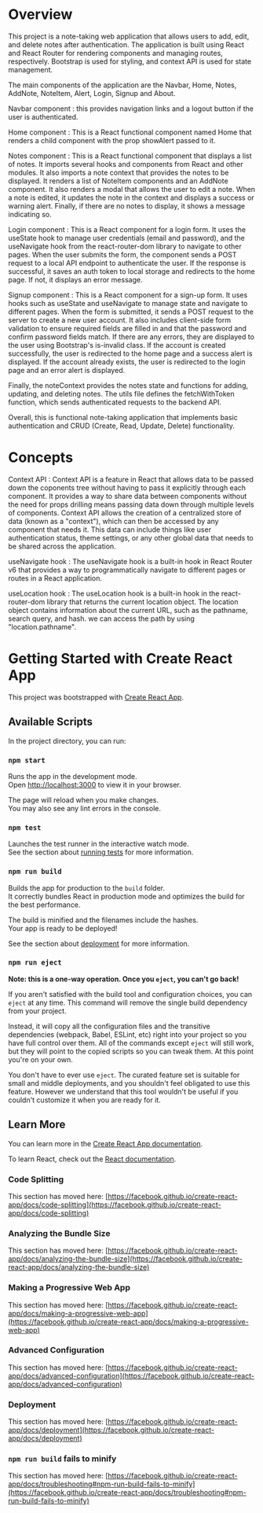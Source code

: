 # Overview

This project is a note-taking web application that allows users to add, edit, and delete notes after authentication. The application is built using React and React Router for rendering components and managing routes, respectively. Bootstrap is used for styling, and context API is used for state management.

The main components of the application are the Navbar, Home, Notes, AddNote, NoteItem, Alert, Login, Signup and About. 

Navbar component : this provides navigation links and a logout button if the user is authenticated. 

Home component : This is a React functional component named Home that renders a child component <Notes> with the prop showAlert passed to it.

Notes component : This is a React functional component that displays a list of notes. It imports several hooks and components from React and other modules. It also imports a note context that provides the notes to be displayed. It renders a list of NoteItem components and an AddNote component. It also renders a modal that allows the user to edit a note. When a note is edited, it updates the note in the context and displays a success or warning alert. Finally, if there are no notes to display, it shows a message indicating so.

Login component : This is a React component for a login form. It uses the useState hook to manage user credentials (email and password), and the useNavigate hook from the react-router-dom library to navigate to other pages. When the user submits the form, the component sends a POST request to a local API endpoint to authenticate the user. If the response is successful, it saves an auth token to local storage and redirects to the home page. If not, it displays an error message.

Signup component : This is a React component for a sign-up form. It uses hooks such as useState and useNavigate to manage state and navigate to different pages. When the form is submitted, it sends a POST request to the server to create a new user account. It also includes client-side form validation to ensure required fields are filled in and that the password and confirm password fields match. If there are any errors, they are displayed to the user using Bootstrap's is-invalid class. If the account is created successfully, the user is redirected to the home page and a success alert is displayed. If the account already exists, the user is redirected to the login page and an error alert is displayed.

Finally, the noteContext provides the notes state and functions for adding, updating, and deleting notes. The utils file defines the fetchWithToken function, which sends authenticated requests to the backend API.

Overall, this is functional note-taking application that implements basic authentication and CRUD (Create, Read, Update, Delete) functionality.

# Concepts

Context API : Context API is a feature in React that allows data to be passed down  the coponents tree without having to pass it explicitly through each component. It provides a way to share data between components without the need for props drilling means passing data down through multiple levels of components.
Context API allows the creation of a centralized store of data (known as a "context"), which can then be accessed by any component that needs it. This data can include things like user authentication status, theme settings, or any other global data that needs to be shared across the application.

useNavigate hook : The useNavigate hook is a built-in hook in React Router v6 that provides a way to programmatically navigate to different pages or routes in a React application.

useLocation hook : The useLocation hook is a built-in hook in the react-router-dom library that returns the current location object. The location object contains information about the current URL, such as the pathname, search query, and hash. we can access the path by using "location.pathname".

# Getting Started with Create React App

This project was bootstrapped with [Create React App](https://github.com/facebook/create-react-app).

## Available Scripts

In the project directory, you can run:

### `npm start`

Runs the app in the development mode.\
Open [http://localhost:3000](http://localhost:3000) to view it in your browser.

The page will reload when you make changes.\
You may also see any lint errors in the console.

### `npm test`

Launches the test runner in the interactive watch mode.\
See the section about [running tests](https://facebook.github.io/create-react-app/docs/running-tests) for more information.

### `npm run build`

Builds the app for production to the `build` folder.\
It correctly bundles React in production mode and optimizes the build for the best performance.

The build is minified and the filenames include the hashes.\
Your app is ready to be deployed!

See the section about [deployment](https://facebook.github.io/create-react-app/docs/deployment) for more information.

### `npm run eject`

**Note: this is a one-way operation. Once you `eject`, you can't go back!**

If you aren't satisfied with the build tool and configuration choices, you can `eject` at any time. This command will remove the single build dependency from your project.

Instead, it will copy all the configuration files and the transitive dependencies (webpack, Babel, ESLint, etc) right into your project so you have full control over them. All of the commands except `eject` will still work, but they will point to the copied scripts so you can tweak them. At this point you're on your own.

You don't have to ever use `eject`. The curated feature set is suitable for small and middle deployments, and you shouldn't feel obligated to use this feature. However we understand that this tool wouldn't be useful if you couldn't customize it when you are ready for it.

## Learn More

You can learn more in the [Create React App documentation](https://facebook.github.io/create-react-app/docs/getting-started).

To learn React, check out the [React documentation](https://reactjs.org/).

### Code Splitting

This section has moved here: [https://facebook.github.io/create-react-app/docs/code-splitting](https://facebook.github.io/create-react-app/docs/code-splitting)

### Analyzing the Bundle Size

This section has moved here: [https://facebook.github.io/create-react-app/docs/analyzing-the-bundle-size](https://facebook.github.io/create-react-app/docs/analyzing-the-bundle-size)

### Making a Progressive Web App

This section has moved here: [https://facebook.github.io/create-react-app/docs/making-a-progressive-web-app](https://facebook.github.io/create-react-app/docs/making-a-progressive-web-app)

### Advanced Configuration

This section has moved here: [https://facebook.github.io/create-react-app/docs/advanced-configuration](https://facebook.github.io/create-react-app/docs/advanced-configuration)

### Deployment

This section has moved here: [https://facebook.github.io/create-react-app/docs/deployment](https://facebook.github.io/create-react-app/docs/deployment)

### `npm run build` fails to minify

This section has moved here: [https://facebook.github.io/create-react-app/docs/troubleshooting#npm-run-build-fails-to-minify](https://facebook.github.io/create-react-app/docs/troubleshooting#npm-run-build-fails-to-minify)
